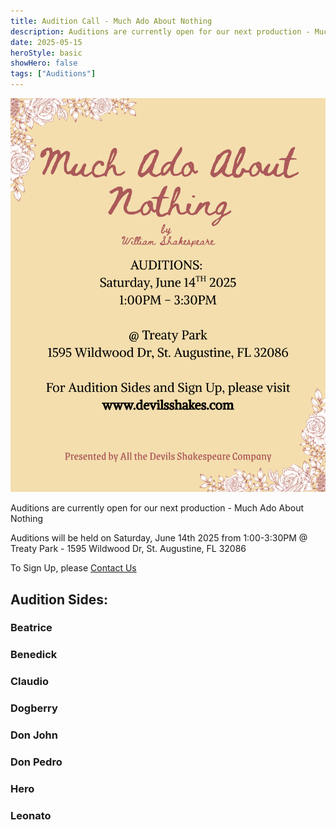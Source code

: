 ```yaml
---
title: Audition Call - Much Ado About Nothing
description: Auditions are currently open for our next production - Much Ado About Nothing
date: 2025-05-15
heroStyle: basic
showHero: false
tags: ["Auditions"]
---
```


![Audition Graphic](feature.png)

Auditions are currently open for our next production - Much Ado About Nothing

Auditions will be held on Saturday, June 14th 2025 from 1:00-3:30PM @ Treaty Park - 1595 Wildwood Dr, St. Augustine, FL 32086

To Sign Up, please [Contact Us](/contact)

## Audition Sides:

<!-- {{< button href="/sides/maan/Beatrice.pdf" target="_blank" >}}
Beatrice
{{< /button >}}
<br><br>
{{< button href="/sides/maan/Benedick.pdf" target="_blank" >}}
Benedick
{{< /button >}}
<br><br>
{{< button href="/sides/maan/Claudio.pdf" target="_blank" >}}
Claudio
{{< /button >}}
<br><br>
{{< button href="/sides/maan/Dogberry.pdf" target="_blank" >}}
Dogberry
{{< /button >}}
<br><br>
{{< button href="/sides/maan/Don_John.pdf" target="_blank" >}}
Don John
{{< /button >}}
<br><br>
{{< button href="/sides/maan/Don_Pedro.pdf" target="_blank" >}}
Don Pedro
{{< /button >}}
<br><br>
{{< button href="/sides/maan/Hero.pdf" target="_blank" >}}
Hero
{{< /button >}}
<br><br>
{{< button href="/sides/maan/Leonato.pdf" target="_blank" >}}
Leonato
{{< /button >}} -->

### Beatrice
<object
    class="pdf" 
    data="/sides/maan/Beatrice.pdf"
    width="800"
    height="1100">
</object>

### Benedick
<object
    class="pdf" 
    data="/sides/maan/Benedick.pdf"
    width="800"
    height="1100">
</object>

### Claudio
<object
    class="pdf" 
    data="/sides/maan/Claudio.pdf"
    width="800"
    height="1100">
</object>

### Dogberry
<object
    class="pdf" 
    data="/sides/maan/Dogberry.pdf"
    width="800"
    height="1100">
</object>

### Don John
<object
    class="pdf" 
    data="/sides/maan/Don_John.pdf"
    width="800"
    height="1100">
</object>

### Don Pedro
<object
    class="pdf" 
    data="/sides/maan/Don_Pedro.pdf"
    width="800"
    height="1100">
</object>

### Hero
<object
    class="pdf" 
    data="/sides/maan/Hero.pdf"
    width="800"
    height="1100">
</object>

### Leonato
<object
    class="pdf" 
    data="/sides/maan/Leonato.pdf"
    width="800"
    height="1100">
</object>